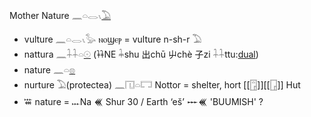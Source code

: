 Mother Nature 𓈖𓏏𓂋𓏯[𓅐](𓅐)  

*   vulture 𓈖𓏏𓂋𓏯𓅭  ⲛⲟϣⲉⲣ = vulture  n-sh-r 𓅐  
*   nattura 𓈖𓇑𓇑𓏏[𓇳](𓇳)  (𐦌NE 𓇓shu  出chū 屮chè 子zi 𓇑𓇑ttu:[dual](Dual))  
*   nature 𓈖𓏏[𓊖](𓊖)  
*   nurture 𓅐(protectea) 𓈖𓉔𓏏𓉐 Nottor = shelter, hort [[𓉞]][[𓉗]] Hut
*   𐏏 nature =	𐎐Na 𒌍 Shur 30 /  Earth ‘eš’ 𒐁𒌍 'BUUMISH' ?
